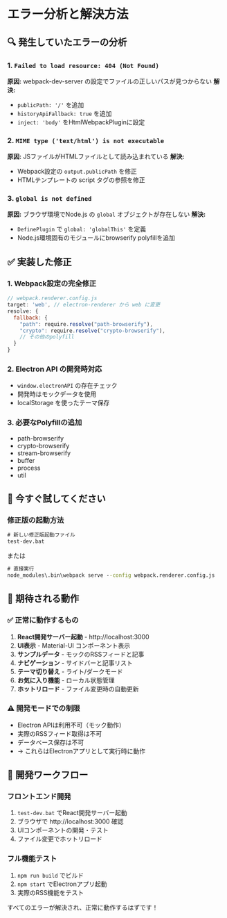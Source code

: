 # エラー分析と解決方法

## 🔍 発生していたエラーの分析

### 1. `Failed to load resource: 404 (Not Found)`
**原因:** webpack-dev-server の設定でファイルの正しいパスが見つからない
**解決:** 
- `publicPath: '/'` を追加
- `historyApiFallback: true` を追加
- `inject: 'body'` をHtmlWebpackPluginに設定

### 2. `MIME type ('text/html') is not executable`
**原因:** JSファイルがHTMLファイルとして読み込まれている
**解決:** 
- Webpack設定の `output.publicPath` を修正
- HTMLテンプレートの script タグの参照を修正

### 3. `global is not defined`
**原因:** ブラウザ環境でNode.js の `global` オブジェクトが存在しない
**解決:** 
- `DefinePlugin` で `global: 'globalThis'` を定義
- Node.js環境固有のモジュールにbrowserify polyfillを追加

## ✅ 実装した修正

### 1. Webpack設定の完全修正
```javascript
// webpack.renderer.config.js
target: 'web', // electron-renderer から web に変更
resolve: {
  fallback: {
    "path": require.resolve("path-browserify"),
    "crypto": require.resolve("crypto-browserify"),
    // その他のpolyfill
  }
}
```

### 2. Electron API の開発時対応
- `window.electronAPI` の存在チェック
- 開発時はモックデータを使用
- localStorage を使ったテーマ保存

### 3. 必要なPolyfillの追加
- path-browserify
- crypto-browserify  
- stream-browserify
- buffer
- process
- util

## 🚀 今すぐ試してください

### 修正版の起動方法

```cmd
# 新しい修正版起動ファイル
test-dev.bat
```

または

```cmd
# 直接実行
node_modules\.bin\webpack serve --config webpack.renderer.config.js
```

## 🎯 期待される動作

### ✅ 正常に動作するもの
1. **React開発サーバー起動** - http://localhost:3000
2. **UI表示** - Material-UI コンポーネント表示
3. **サンプルデータ** - モックのRSSフィードと記事
4. **ナビゲーション** - サイドバーと記事リスト
5. **テーマ切り替え** - ライト/ダークモード
6. **お気に入り機能** - ローカル状態管理
7. **ホットリロード** - ファイル変更時の自動更新

### ⚠️ 開発モードでの制限
- Electron APIは利用不可（モック動作）
- 実際のRSSフィード取得は不可
- データベース保存は不可
- → これらはElectronアプリとして実行時に動作

## 🔄 開発ワークフロー

### フロントエンド開発
1. `test-dev.bat` でReact開発サーバー起動
2. ブラウザで http://localhost:3000 確認
3. UIコンポーネントの開発・テスト
4. ファイル変更でホットリロード

### フル機能テスト
1. `npm run build` でビルド
2. `npm start` でElectronアプリ起動
3. 実際のRSS機能をテスト

すべてのエラーが解決され、正常に動作するはずです！